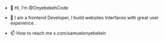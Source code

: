 - 👋 Hi, I’m @OnyebekehCode

- 🌱 I am a frontend Developer, I build websites Interfaces with great user experience 
.
- 📫 How to reach me x.com/samuelonyebekeh

